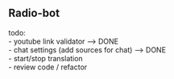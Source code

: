 ## Radio-bot


todo:  
	- youtube link validator --> DONE  
	- chat settings (add sources for chat) --> DONE  
	- start/stop translation  
	- review code / refactor  
